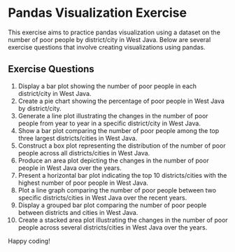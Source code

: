 # Pandas Visualization Exercise

This exercise aims to practice pandas visualization using a dataset on the number of poor people by district/city in West Java. Below are several exercise questions that involve creating visualizations using pandas.

## Exercise Questions

1. Display a bar plot showing the number of poor people in each district/city in West Java.
2. Create a pie chart showing the percentage of poor people in West Java by district/city.
3. Generate a line plot illustrating the changes in the number of poor people from year to year in a specific district/city in West Java.
4. Show a bar plot comparing the number of poor people among the top three largest districts/cities in West Java.
5. Construct a box plot representing the distribution of the number of poor people across all districts/cities in West Java.
6. Produce an area plot depicting the changes in the number of poor people in West Java over the years.
7. Present a horizontal bar plot indicating the top 10 districts/cities with the highest number of poor people in West Java.
8. Plot a line graph comparing the number of poor people between two specific districts/cities in West Java over the recent years.
9. Display a grouped bar plot comparing the number of poor people between districts and cities in West Java.
10. Create a stacked area plot illustrating the changes in the number of poor people across several districts/cities in West Java over the years.

Happy coding!
